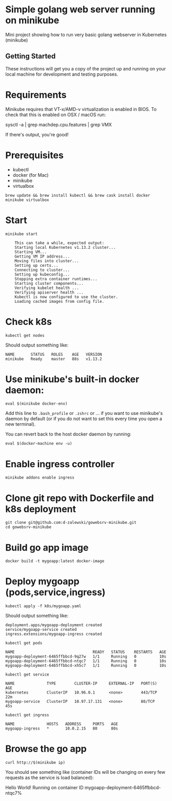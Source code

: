 # Simple golang web server running on minikube

Mini project showing how to run very basic golang webserver in Kubernetes (minikube)

## Getting Started

These instructions will get you a copy of the project up and running on your local machine for development and testing purposes.

# Requirements

Minikube requires that VT-x/AMD-v virtualization is enabled in BIOS. To check that this is enabled on OSX / macOS run:

sysctl -a | grep machdep.cpu.features | grep VMX

If there's output, you're good!

# Prerequisites

- kubectl
- docker (for Mac)
- minikube
- virtualbox

```
brew update && brew install kubectl && brew cask install docker minikube virtualbox
```

# Start
```
minikube start
```

```
    This can take a while, expected output:
    Starting local Kubernetes v1.13.2 cluster...
    Starting VM...
    Getting VM IP address...
    Moving files into cluster...
    Setting up certs...
    Connecting to cluster...
    Setting up kubeconfig...
    Stopping extra container runtimes...
    Starting cluster components...
    Verifying kubelet health ...
    Verifying apiserver health ...
    Kubectl is now configured to use the cluster.
    Loading cached images from config file.
```

# Check k8s
```
kubectl get nodes
```  
Should output something like:

```
NAME       STATUS   ROLES    AGE   VERSION
minikube   Ready    master   88s   v1.13.2
```
    
# Use minikube's built-in docker daemon:
```
eval $(minikube docker-env)
```
Add this line to `.bash_profile` or `.zshrc` or ... if you want to use minikube's daemon by default (or if you do not want to set this every time you open a new terminal).

You can revert back to the host docker daemon by running:
```
eval $(docker-machine env -u)
```

# Enable ingress controller
```
minikube addons enable ingress
```

# Clone git repo with Dockerfile and k8s deployment
```
git clone git@github.com:d-zalewski/gowebsrv-minikube.git
cd gowebsrv-minikube
```

# Build go app image
```
docker build -t mygoapp:latest docker-image
```

# Deploy mygoapp (pods,service,ingress)
```
kubectl apply -f k8s/mygoapp.yaml
```

Should output something like:

```
deployment.apps/mygoapp-deployment created
service/mygoapp-service created
ingress.extensions/mygoapp-ingress created
```

```
kubectl get pods
```

```
NAME                                  READY   STATUS    RESTARTS   AGE
mygoapp-deployment-6465ffbbcd-9q27w   1/1     Running   0          10s
mygoapp-deployment-6465ffbbcd-ntqc7   1/1     Running   0          10s
mygoapp-deployment-6465ffbbcd-xh5c7   1/1     Running   0          10s
```

```
kubectl get service
```

```
NAME              TYPE        CLUSTER-IP     EXTERNAL-IP   PORT(S)   AGE
kubernetes        ClusterIP   10.96.0.1      <none>        443/TCP   22m
mygoapp-service   ClusterIP   10.97.17.131   <none>        80/TCP    45s
```

```
kubectl get ingress
```

```
NAME              HOSTS   ADDRESS     PORTS   AGE
mygoapp-ingress   *       10.0.2.15   80      80s
```

# Browse the go app
```
curl http://$(minikube ip)
```

You should see something like (container IDs will be changing on every few requests as the service is load balanced):

Hello World! Running on container ID mygoapp-deployment-6465ffbbcd-ntqc7%

